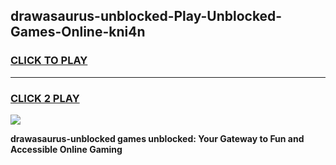 
## drawasaurus-unblocked-Play-Unblocked-Games-Online-kni4n
<h3>
<a href="https://premium76.site?title=drawasaurus-unblocked&ref=25A">CLICK TO PLAY</a></h3>
<hr>

<h3>
<a href="https://premium76.site?title=drawasaurus-unblocked&ref=25A">CLICK 2 PLAY</a>
  
</h3>

<a href="https://premium76.site?title=drawasaurus-unblocked&ref=25A"><img src="https://clearcache.store/games.png"></a>


**drawasaurus-unblocked games unblocked: Your Gateway to Fun and Accessible Online Gaming**
